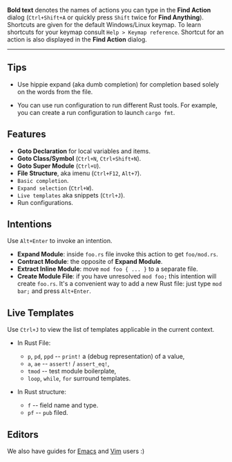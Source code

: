 **Bold text** denotes the names of actions you can type in the **Find Action**
  dialog (`Ctrl+Shift+A` or quickly press `Shift` twice for **Find Anything**).
  Shortcuts are given for the default Windows/Linux keymap. To learn shortcuts
    for your keymap consult `Help > Keymap reference`. Shortcut for an action is
  also displayed in the **Find Action** dialog.

--------------------------------------------------------------------------------

## Tips

* Use hippie expand (aka dumb completion) for completion based solely on the
  words from the file.

* You can use run configuration to run different Rust tools. For example, you
  can create a run configuration to launch `cargo fmt`.


## Features

* **Goto Declaration** for local variables and items.
* **Goto Class/Symbol** (`Ctrl+N`, `Ctrl+Shift+N`).
* **Goto Super Module** (`Ctrl+U`).
* **File Structure**, aka imenu (`Ctrl+F12`, `Alt+7`).
* `Basic completion`.
* `Expand selection` (`Ctrl+W`).
* `Live templates` aka snippets (`Ctrl+J`).
* Run configurations.

## Intentions

Use `Alt+Enter` to invoke an intention.

* **Expand Module**: inside `foo.rs` file invoke this action to get `foo/mod.rs`.
* **Contract Module**: the opposite of **Expand Module**.
* **Extract Inline Module**: move `mod foo { ... }` to a separate file.
* **Create Module File**: if you have unresolved `mod foo;` this intention will create
  `foo.rs`. It's a convenient way to add a new Rust file: just type `mod bar;` and
  press `Alt+Enter`.

## Live Templates

Use `Ctrl+J` to view the list of templates applicable in the current context.

* In Rust File:
  - `p`, `pd`, `ppd` -- `print!` a (debug representation) of a value,
  - `a`, `ae` -- `assert!` / `assert_eq!`,
  - `tmod` -- test module boilerplate,
  - `loop`, `while`, `for` surround templates.

* In Rust structure:
  - `f` -- field name and type.
  - `pf` -- `pub` filed.


## Editors

We also have guides for [Emacs](Emacs.md) and [Vim](Vim.md) users :)
